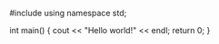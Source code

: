  #include <iostream>
 using namespace std;

 int main()
  {
       cout << "Hello world!" << endl;
       return 0;
  }
